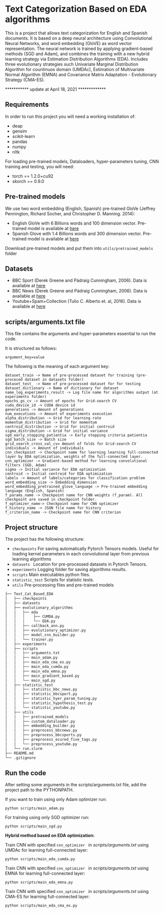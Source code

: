 # Text Categorization Based on EDA algorithms

This is a project that allows text categorization for English and Spanish documents. It is based on a deep neural architecture using Convolutional Neural Networks, and word embedding (GloVE) as word vector representation. The neural network is trained by applying gradient-based methods (SGD and Adam), and combines the training with a new hybrid learning strategy via Estimation Distribution Algorithms (EDA). Includes three evolutionary strategies such Univariate Marginal Distribution Algorithm for countinuos domain (UMDAc), Estimation of Multivariate Normal Algorithm (EMNA) and Covariance Matrix Adaptation - Evolutionary Strategy (CMA-ES).

*********** update at April 18, 2021 *************

## Requirements

In order to run this project you will need a working installation of:

+ deap
+ gensim
+ scikit-learn
+ pandas
+ numpy
+ nltk

For loading pre-trained models, Dataloaders, hyper-parameters tuning, CNN training and testing, you will need:
+ torch == 1.2.0+cu92
+ skorch == 0.9.0

## Pre-trained models

We use two word embedding (English, Spanish) pre-trained GloVe (Jeffrey Pennington, Richard Socher, and Christopher D. Manning. 2014):

+ English GloVe with 6 Billions words and 100 dimension vector. Pre-trained model is available at [here](http://nlp.stanford.edu/data/glove.6B.zip)
+ Spanish Glove with 1.4 Billions words and 300 dimension vector. Pre-trained model is available at [here](http://dcc.uchile.cl/~jperez/word-embeddings/glove-sbwc.i25.vec.gz)

Download pre-trained models and put them into `utils/pretrained_models` folder 

## Datasets

+ BBC Sport (Derek Greene and Pádraig Cunningham, 2006). Data is available at [here](http://mlg.ucd.ie/files/datasets/bbc-fulltext.zip)
+ BBC News (Derek Greene and Pádraig Cunningham, 2006). Data is available at [here](http://mlg.ucd.ie/files/datasets/bbcsport-fulltext.zip)
+ Youtube+Spam+Collection (Tulio C. Alberto et. al, 2016). Data is available at [here](https://archive.ics.uci.edu/ml/datasets/YouTube+Spam+Collection)

## scripts/arguments.txt file

This file contains the arguments and hyper-parameters essential to run the code. 

It is structured as follows:

```shell
argument_key=value
```
The following is the meaning of each argument key:
```shell
dataset_train -> Name of pre-processed dataset for training (pre-proceced dataset in datasets folder)
dataset_test_ -> Name of pre-processed dataset for for testing 
dataset_dictionary -> Name of dictionary for dataset
name_log_experiments_result -> Log file name for algorithms output (at experiments folder)
epochs_gs_cv -> Amount of epochs for Grid-search CV
cuda_device_id -> CUDA device id
generations -> Amount of generations
num_executions -> Amount of experiments execution
alpha_distribution -> Grid for learning rate 
momentum_distribution -> Grid for momentum
centroid_distribution -> Grid for initial centroid
sigma_distribution -> Grid for initial variance
sgd_early_stopping_patientia -> Early stopping criteria patientia
sgd_batch_size -> Batch size
grid_search_cross_val_cv= Amount of folds for Grid-search CV
individuals -> Amount of individuals
cnn_checkpoint -> Checkpoint name for learning learning full-connected layer by EDA optimization, weights of the full-connected layer. 
cnn_optimizer -> Gradient-based method for learning convolutional filters (SGD, Adam) 
sigma -> Initial variance for EDA optimization
centroid -> Initial centroid for EDA optimization
labels -> Amount of labels/categories for classification problem
word_embedding_size -> Embedding dimension
word_embedding_pretrained_glove_language -> Pre-trained embedding language (English, Spanish)
f_params_name -> Checkpoint name for CNN weights (f_param). All checkpoint are saved in checkpoint folder.
f_optimizer_name-> Checkpoint name for CNN optimizer
f_history_name -> JSON file name for history
f_criterion_name -> Checkpoint name for CNN criterion
```
## Project structure
The project has the following structure:
+ `checkpoints` For saving automatically Pytorch Tensors models. Useful for loading kernel parameters in each convolutional layer from previous learning algorithms
+ `datasets ` Location for pre-processed datasets in Pytorch Tensors.
+ `experiments` Logging folder for saving algorithms results.
+ `scripts` Main executables python files.
+ `statistic_test` Scripts for statistic tests.
+ `utils` Pre-processing files and pre-trained models
```bash
├── Text_Cat_Based_EDA
│   ├── checkpoints
│   ├── datasets
│   ├── evolutionary_algorithms
│   │   ├── eda
│   │   │    ├── CUMDA.py
│   │   │    └── EDA.py
│   │   ├── callback_ann.py
│   │   ├── evolutionary_optimizer.py
│   │   ├── model_cnn_builder.py
│   │   └── trainer.py
│   ├── experiments
│   ├── scripts
│   │   ├── arguments.txt
│   │   ├── main_adam.py
│   │   ├── main_eda_cma_es.py
│   │   ├── main_eda_cumda.py
│   │   ├── main_eda_emna.py
│   │   ├── main_gradient_based.py
│   │   └── main_sgd.py
│   ├── statistic_test
│   │   ├── statistic_bbc_news.py
│   │   ├── statistic_bbcsport.py
│   │   ├── statistic_hyer_param_tuning.py
│   │   ├── statistic_hypothesis_test.py
│   │   └── statistic_youtube.py
│   ├── utils
│   │   ├── pretrained_models
│   │   ├── custom_dataloader.py
│   │   ├── embedding_builder.py
│   │   ├── preprocess_bbcnews.py
│   │   ├── preprocess_bbcsports.py
│   │   ├── preprocess_ecured_five_tags.py
│   │   └── preprocess_youtube.py
│   └── run.slurm
├── README.md
└── .gitignore
```

## Run the code

After setting some arguments in the scripts/arguments.txt file, add the project path to the PYTHONPATH.

If you want to train using only Adam optimizer run: 
```shell
python scripts/main_adam.py
```

For training using only SGD optimizer run: 
```shell
python scripts/main_sgd.py
```

**Hybrid method based on EDA optimization:**

Train CNN with specified `cnn_optimizer ` in _scripts/arguments.txt_ using UMDAc for learning full-connected layer:
```shell
python scripts/main_eda_cumda.py
```

Train CNN with specified `cnn_optimizer ` in _scripts/arguments.txt_ using EMNA for learning full-connected layer:
```shell
python scripts/main_eda_emna.py
```

Train CNN with specified `cnn_optimizer ` in _scripts/arguments.txt_ using CMA-ES for learning full-connected layer:
```shell
python scripts/main_eda_cma_es.py
```
